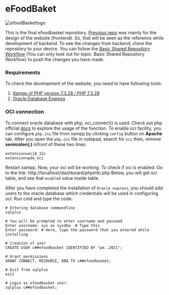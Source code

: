 # eFoodBaket

![efoodBasketlogo](https://lcbiplove.github.io/e-food-basket/images/efoodbasket-name.png)

This is the final efoodbasket repository. [Previous repo](https://lcbiplove.github.io/e-food-basket/) was mainly for the design of the website (frontend). So, that will be seen as the reference while development of backend. To see the changes from backend, clone the repository to your device. You can follow the [Basic Shared Repository Workflow](https://uoftcoders.github.io/studyGroup/lessons/git/collaboration/lesson/) (You can only look out for topic: Basic Shared Repository Workflow) to push the changes you have made.

### Requirements

To check the development of the website,  you need to have following tools:
1. [Xampp of PHP version 7.3.28 / PHP 7.3.28](https://www.apachefriends.org/download.html)
2. [Oracle Database Express](https://www.oracle.com/database/technologies/xe-downloads.html)

### OCI connection

To connect oracle database with php, oci_connect() is used. Check out php official [docs](https://www.php.net/manual/en/function.oci-connect.php) to explore the usage of the function. 
To enable oci facility, you can configure `php.ini` file from xampp by clicking `config` button on **Apache** tab. After you open the `php.ini` file in notepad, search for `oci` then, remove **semicolon(;)** infront of these two lines:
```
extension=oci8_12c
extension=pdo_oci
```
Restart xampp. Now, your oci will be working. To check if oci is enabled. Go to the link: http://localhost/dashboard/phpinfo.php
Below, you will get oci table, and see that `enabled` value inside table.

After you have completed the installation of `Oracle express`, you should add users to the oracle database which credentials will be used in configuring oci. 
Run cmd and type the code:
```
# Entering database commandline
sqlplus

# You will be prompted to enter username and passwod
Enter username: sys as sysdba  # Type this
Enter password: # Here, type the password that you entered while installing

# Creation of user
CREATE USER c##efoodbasket IDENTIFIED BY "pm..2021";

# Grant permissions
GRANT CONNECT, RESOURCE, DBA TO c##efoodbasket;

# Exit from sqlplus
exit

# Login as efoodbasket user:
sqlplus c##efoodbasket;
```






